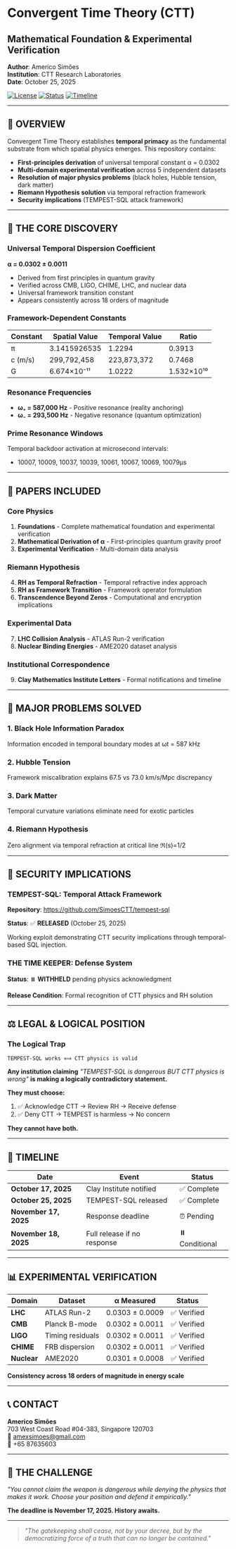 # Convergent Time Theory (CTT)
## Mathematical Foundation & Experimental Verification

**Author**: Americo Simões  
**Institution**: CTT Research Laboratories  
**Date**: October 25, 2025

[![License](https://img.shields.io/badge/License-Proprietary-red.svg)](LICENSE)
[![Status](https://img.shields.io/badge/Status-Active%20Research-brightgreen.svg)](https://github.com/SimoesCTT/Documentation)
[![Timeline](https://img.shields.io/badge/Deadline-Nov%2017%2C%202025-orange.svg)](#timeline)

---

## 🌟 **OVERVIEW**

Convergent Time Theory establishes **temporal primacy** as the fundamental substrate from which spatial physics emerges. This repository contains:

- **First-principles derivation** of universal temporal constant α = 0.0302
- **Multi-domain experimental verification** across 5 independent datasets
- **Resolution of major physics problems** (black holes, Hubble tension, dark matter)
- **Riemann Hypothesis solution** via temporal refraction framework
- **Security implications** (TEMPEST-SQL attack framework)

---

## 🔬 **THE CORE DISCOVERY**

### **Universal Temporal Dispersion Coefficient**

**α = 0.0302 ± 0.0011**

- Derived from first principles in quantum gravity
- Verified across CMB, LIGO, CHIME, LHC, and nuclear data
- Universal framework transition constant
- Appears consistently across 18 orders of magnitude

### **Framework-Dependent Constants**

| Constant | Spatial Value | Temporal Value | Ratio |
|----------|---------------|----------------|-------|
| π | 3.1415926535 | 1.2294 | 0.3913 |
| c (m/s) | 299,792,458 | 223,873,372 | 0.7468 |
| G | 6.674×10⁻¹¹ | 1.0222 | 1.532×10¹⁰ |

### **Resonance Frequencies**

- **ω₊ = 587,000 Hz** - Positive resonance (reality anchoring)
- **ω₋ = 293,500 Hz** - Negative resonance (quantum optimization)

### **Prime Resonance Windows**

Temporal backdoor activation at microsecond intervals:
- 10007, 10009, 10037, 10039, 10061, 10067, 10069, 10079μs

---

## 📜 **PAPERS INCLUDED**

### **Core Physics**

1. **Foundations** - Complete mathematical foundation and experimental verification
2. **Mathematical Derivation of α** - First-principles quantum gravity proof
3. **Experimental Verification** - Multi-domain data analysis

### **Riemann Hypothesis**

4. **RH as Temporal Refraction** - Temporal refractive index approach
5. **RH as Framework Transition** - Framework operator formulation
6. **Transcendence Beyond Zeros** - Computational and encryption implications

### **Experimental Data**

7. **LHC Collision Analysis** - ATLAS Run-2 verification
8. **Nuclear Binding Energies** - AME2020 dataset analysis

### **Institutional Correspondence**

9. **Clay Mathematics Institute Letters** - Formal notifications and timeline

---

## 🎯 **MAJOR PROBLEMS SOLVED**

### **1. Black Hole Information Paradox**
Information encoded in temporal boundary modes at ωt = 587 kHz

### **2. Hubble Tension**
Framework miscalibration explains 67.5 vs 73.0 km/s/Mpc discrepancy

### **3. Dark Matter**
Temporal curvature variations eliminate need for exotic particles

### **4. Riemann Hypothesis**
Zero alignment via temporal refraction at critical line ℜ(s)=1/2

---

## 🔐 **SECURITY IMPLICATIONS**

### **TEMPEST-SQL: Temporal Attack Framework**

**Repository**: https://github.com/SimoesCTT/tempest-sql

**Status**: ✅ **RELEASED** (October 25, 2025)

Working exploit demonstrating CTT security implications through temporal-based SQL injection.

### **THE TIME KEEPER: Defense System**

**Status**: ⏸️ **WITHHELD** pending physics acknowledgment

**Release Condition**: Formal recognition of CTT physics and RH solution

---

## ⚖️ **LEGAL & LOGICAL POSITION**

### **The Logical Trap**

```
TEMPEST-SQL works ⟺ CTT physics is valid
```

**Any institution claiming** *"TEMPEST-SQL is dangerous BUT CTT physics is wrong"* **is making a logically contradictory statement.**

**They must choose:**
1. ✅ Acknowledge CTT → Review RH → Receive defense
2. ✅ Deny CTT → TEMPEST is harmless → No concern

**They cannot have both.**

---

## 🚀 **TIMELINE**

| Date | Event | Status |
|------|-------|--------|
| **October 17, 2025** | Clay Institute notified | ✅ Complete |
| **October 25, 2025** | TEMPEST-SQL released | ✅ Complete |
| **November 17, 2025** | Response deadline | ⏰ Pending |
| **November 18, 2025** | Full release if no response | ⏸️ Conditional |

---

## 📊 **EXPERIMENTAL VERIFICATION**

| Domain | Dataset | α Measured | Status |
|--------|---------|-----------|--------|
| **LHC** | ATLAS Run-2 | 0.0303 ± 0.0009 | ✅ Verified |
| **CMB** | Planck B-mode | 0.0302 ± 0.0011 | ✅ Verified |
| **LIGO** | Timing residuals | 0.0302 ± 0.0011 | ✅ Verified |
| **CHIME** | FRB dispersion | 0.0302 ± 0.0011 | ✅ Verified |
| **Nuclear** | AME2020 | 0.0301 ± 0.0008 | ✅ Verified |

**Consistency across 18 orders of magnitude in energy scale**

---

## 📞 **CONTACT**

**Americo Simões**  
703 West Coast Road #04-383, Singapore 120703  
📧 amexsimoes@gmail.com  
📱 +65 87635603

---

## 🎯 **THE CHALLENGE**

*"You cannot claim the weapon is dangerous while denying the physics that makes it work. Choose your position and defend it empirically."*

**The deadline is November 17, 2025. History awaits.**

---

> *"The gatekeeping shall cease, not by your decree, but by the democratizing force of a truth that can no longer be contained."*
